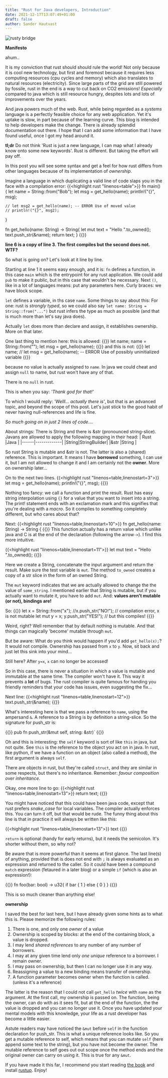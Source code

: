 ```yaml
---
title: "Rust for Java developers, Introduction"
date: 2021-12-17T13:07:49+01:00
draft: false
author: Sander Hautvast
---
```

![rusty bridge](/img/christopher-burns--mUBrTfsu0A-unsplash.jpg)

**Manifesto**

ahum..

It is my conviction that rust should should rule the world! Not only because it is cool new technology, but first and foremost because it requires less computing resources (cpu cycles and memory) which also translates to natural resources (electricity). Since large parts of the grid are still powered by fossile, rust in the end is a way to cut back on CO2 emissions! _Especially_ compared to java which is still resource hungry, despites lots and lots of improvements over the years. 

And java powers much of the web. Rust, while being regarded as a _systems_ language is a perfectly feasible choice for any web application. Yet it's uptake is slow, in part because of the learning curve. This blog is intended to help developers make the change. There is already splendid documentation out there. I hope that I can add some information that I have found useful, once I got my head around it.

**tl;dr**
Do not think 'Rust is just a new language, I can map what I already know onto some new keywords'. Rust is different. But taking the effort will pay off.

In this post you will see some syntax and get a feel for how rust differs from other languages because of its implementation of _ownership_.

Imagine a language in which duplicating a valid line of code slaps you in the face with a compilation error:
{{<highlight rust "linenos=table">}}
fn main() {
    let name = String::from("Bob");
    let msg = get_hello(name);
    println!("{}", msg);

    // let msg2 = get_hello(name); -- ERROR Use of moved value
    // println!("{}", msg2);
}

fn get_hello(name: String) -> String{
    let mut text = "Hello ".to_owned();
    text.push_str(&name);
    return text;
}
{{</highlight>}}

__line 6 is a copy of line 3. The first compiles but the second does not. WTF?__

So what is going on? Let's look at it line by line.

Starting at line 1 it seems easy enough, and it is: `fn` defines a function, in this case `main` which is the entrypoint for any rust application. We could add `pub` to make it public, but in this case that wouldn't be necessary. 
Next `()`, like in a lot of languages means: put any parameters here. Curly braces: we have block scope.

`let` defines a variable, in ths case `name`. Some things to say about this:
For one: rust is _strongly typed_, so we could also say `let name: String = String::from("...")` but rust infers the type as much as possible (and that is much more than let's say java does). 

Actually `let` does more than declare and assign, it establishes ownership. More on that later. 

One last thing to mention here: 
this is allowed:
{{<highlight rust>}}
let name;
name = String::from("<your name here>");
let msg = get_hello(name);
{{</highlight>}}
and this is not:
{{<highlight rust>}}
let name;
// let msg = get_hello(name); -- ERROR Use of possibly uninitialized variable 
{{</highlight>}}

because no value is actually assigned to `name`. In java we could cheat and assign `null` to name, but rust won't have any of that. 

There is no `null` in rust. 

This is when you say: _'Thank god for that!'_

To which I would reply: _'Welll... actually there is'_, but that is an advanced topic, and beyond the scope of this post. Let's just stick to the good habit of never having null-references and life is fine.

_So much going on in just 2 lines of code...._

About strings: There is String and there is &str (pronounced string-slice). Javans are allowed to apply the following mapping in their head:
| Rust |Java         |
|------|-------------|
|String|StringBuilder|
|&str  |String       |

So rust String is mutable and &str is not. The latter is also a (shared) reference. This is important. It means I have **borrowed** something, I can use it, but I am not allowed to change it and I am certainly not the **owner**. More on ownership later...

On to the next two lines. 
{{<highlight rust "linenos=table,linenostart=3">}}
let msg = get_hello(name);
println!("{}", msg);
{{</highlight>}}

Nothing too fancy: we call a function and print the result. Rust has easy string interpolation using `{}` for a value that you want to insert into a string. The print! statement ends with an exclamation mark and this signifies that you're dealing with a *macro*. So it compiles to something completely different, but who cares about that?

Next: 
{{<highlight rust "linenos=table,linenostart=10">}}
fn get_hello(name: String) -> String {
{{</highlight>}}
This function actually has a return value which unlike java and C is at the end of the declaration (following the arrow```->```). I find this more intuitive.

{{<highlight rust "linenos=table,linenostart=11">}}
let mut text = "Hello ".to_owned();
{{</highlight>}}

Here we create a String, concatenate the input argument and return the result. Make sure the test variable is `mut`. The method `to_owned` creates a copy of a str slice in the form of an owned String.

The `mut` keyword indicates that we are actually allowed to change the the value of `some_string`. I mentioned earlier that String is mutable, but if you actually want to mutate it, you have to add `mut`. And: **values aren't mutable (or not), bindings are!**

So:
{{<highlight rust>}}
let x = String::from("x");
//x.push_str("NO!"); // compilation error, x is not mutable
let mut y = x;
y.push_str("YES!"); // but this compiles!
{{</highlight>}}

Weird, right? Well remember that by default nothing is mutable. And that things can magically 'become' mutable through `mut`. 

But be aware: What do you think would happen if you'd add 
`get_hello(x);`?
It would not compile. Ownership has passed from `x` to `y`. Now, sit back and just let this sink into your mind...

Still here? After ```y=x```, ```x``` can no longer be accessed!

So in this case, there is never a situation in which a value is mutable and immutable at the same time. The compiler won't have it. This way it prevents a **lot** of bugs. The rust compiler is quite famous for handing you friendly reminders that your code has issues, even suggesting the fix...

Next line:
{{<highlight rust "linenos=table,linenostart=12">}}
    text.push_str(&name);
{{</highlight>}}

What's interesting here is that we pass a reference to `name`, using the ampersand `&`. A reference to a String is by definition a string-slice. So the signature for push_str is:

{{<highlight rust>}}
pub fn push_str(&mut self, string: &str)`
{{</highlight>}}

Oh and this is interesting: the `self` keyword is sort of like `this` in java, but not quite. See `this` is the reference to the object you act on in java. In rust, like python, if we have a function on an object (also called a method), the first argument is always `self`. 

There are objects in rust, but they're called `struct`, and they are similar in some respects, but there's no inheritance. Remember: _favour composition over inheritance_.

Okay, one more line to go:
{{<highlight rust "linenos=table,linenostart=13">}}
return text;
{{</highlight>}}

You might have noticed that this could have been java code, except that rust prefers _snake_case_ for local variables. The compiler actually enforces this. You can turn it off, but that would be rude. 
The funny thing about this line is that in practice it will always be written like this:

{{<highlight rust "linenos=table,linenostart=13">}}
text
{{</highlight>}}

`return` is optional (handy for early returns), but it needs the semicolon. It's shorter without them, so why not?

Be aware that is more powerful than it seems at first glance. The last line(s) of anything, provided that is does not end with `;` is always evaluated as an expression and returned to the caller. So it could have been a compound `match` expression (fetaured in a later blog) or a simple `if` (which is also an expression!):

{{<highlight rust>}}
fn foo(bar: bool) -> u32{
    if bar {
        1
    } else {
        0
    }
}
{{</highlight>}}

This is so much cleaner than anything else!

__ownership__

I saved the best for last here, but I have already given some hints as to what this is. Please memorize the following rules:
1. There is one, and only one _owner_ of a value
2. Ownership is scoped by blocks: at the end of the containing block, a value is dropped.
3. I may lend _shared references_ to any number of any number of borrowers.
4. I may at any given time lend only _one_ _unique_ reference to a borrower. I remain owner.
5. I may pass on ownership, but then I can no longer use it in any way.
6. Reassigning a value to a new binding means transfer of ownership.
7. A function parameter becomes owner when the function is  called. (unless it's a reference)

The latter is the reason that I could not call `get_hello` *twice* with `name` as the argument. At the first call, my ownership is passed on. The function, being the owner, can do with as it sees fit, but at the end of the function, the the value is dropped and you can no longer use it. Once you have updated your mental models with this knowledge, your life as a rust developer has become a little easier.

Astute readers may have noticed the `&mut` before `self` in the function declaration for push_str. This is what a unique reference looks like. So you get a mutable reference to self, which means that you can mutate `self` (here append some text to the string), but you have not become the owner. The mutable reference to self goes out out scope once the method ends and the original owner can carry on using it. This is true for any `&mut`.

If you have made it this far, I recommend you start reading [the book](https://doc.rust-lang.org/book/)
and install [rustup](https://www.rust-lang.org/tools/install). Enjoy!
